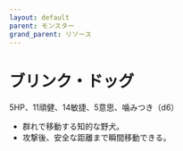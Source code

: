 ```yaml
---
layout: default
parent: モンスター
grand_parent: リソース
---
```


# ブリンク・ドッグ

5HP、11頑健、14敏捷、5意思、噛みつき（d6）

- 群れで移動する知的な野犬。
- 攻撃後、安全な距離まで瞬間移動できる。
